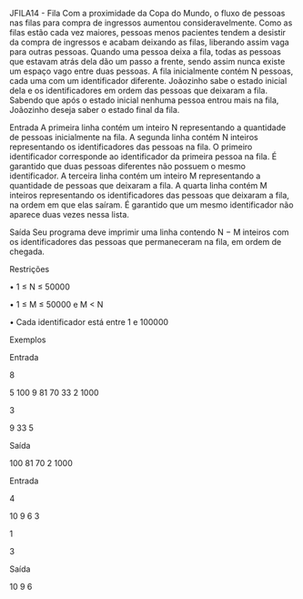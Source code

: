JFILA14 - Fila
Com a proximidade da Copa do Mundo, o fluxo de pessoas nas filas para compra de ingressos aumentou consideravelmente. Como as filas estão cada vez maiores, pessoas menos pacientes tendem a desistir da compra de ingressos e acabam deixando as filas, liberando assim vaga para outras pessoas. Quando uma pessoa deixa a fila, todas as pessoas que estavam atrás dela dão um passo a frente, sendo assim nunca existe um espaço vago entre duas pessoas. A fila inicialmente contém N pessoas, cada uma com um identificador diferente. Joãozinho sabe o estado inicial dela e os identificadores em ordem das pessoas que deixaram a fila. Sabendo que após o estado inicial nenhuma pessoa entrou mais na fila, Joãozinho deseja saber o estado final da fila.

Entrada
A primeira linha contém um inteiro N representando a quantidade de pessoas inicialmente na fila. A segunda linha contém N inteiros representando os identificadores das pessoas na fila. O primeiro identificador corresponde ao identificador da primeira pessoa na fila. É garantido que duas pessoas diferentes não possuem o mesmo identificador. A terceira linha contém um inteiro M representando a quantidade de pessoas que deixaram a fila. A quarta linha contém M inteiros representando os identificadores das pessoas que deixaram a fila, na ordem em que elas saíram. É garantido que um mesmo identificador não aparece duas vezes nessa lista.

Saída
Seu programa deve imprimir uma linha contendo N − M inteiros com os identificadores das pessoas que permaneceram na fila, em ordem de chegada.

Restrições

• 1 ≤ N ≤ 50000

• 1 ≤ M ≤ 50000 e M < N

• Cada identificador está entre 1 e 100000

Exemplos

Entrada

8

5 100 9 81 70 33 2 1000

3

9 33 5

Saída

100 81 70 2 1000



Entrada

4

10 9 6 3

1

3


Saída

10 9 6
